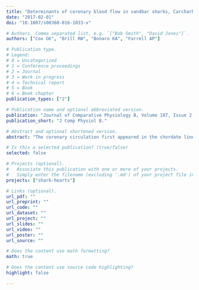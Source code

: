 ```yaml
---
title: "Determinants of coronary blood flow in sandbar sharks, Carcharhinus plumbeus"
date: "2017-02-01"
doi: "10.1007/s00360-016-1033-x"

# Authors. Comma separated list, e.g. `["Bob Smith", "David Jones"]`.
authors: ["Cox GK", "Brill RW", "Bonaro KA", "Farrell AP"]

# Publication type.
# Legend:
# 0 = Uncategorized
# 1 = Conference proceedings
# 2 = Journal
# 3 = Work in progress
# 4 = Technical report
# 5 = Book
# 6 = Book chapter
publication_types: ["2"]

# Publication name and optional abbreviated version.
publication: "Journal of Comparative Physiology B, Volume 187, Issue 2, pp 315–327"
publication_short: "J Comp Physiol B."

# Abstract and optional shortened version.
abstract: "The coronary circulation first appeared in the chordate lineage in cartilaginous fishes where, as in birds and mammals but unlike most teleost fishes, it supplies arterial blood to the entire myocardium. Despite the pivotal position of elasmobranch fishes in the evolution of the coronary circulation, the determinants of coronary blood flow have never been investigated in this group. Elasmobranch fishes are of special interest because of the morphological arrangement of their cardiomyocytes. Unlike teleosts, the majority of the ventricular myocardium in elasmobranch fishes is distant to the venous blood returning to the heart (i.e., the luminal blood). Also, the majority of the myocardium is in close association with the coronary circulation. To determine the relative contribution of the coronary and luminal blood supplies to cardiovascular function in sandbar sharks, Carcharhinus plumbeus, we measured coronary blood flow while manipulating cardiovascular status using acetylcholine and adrenaline. By exploring inter- and intra-individual variation in cardiovascular variables, we show that coronary blood flow is directly related to heart rate (R 2 = 0.6; P < 0.001), as it is in mammalian hearts. Since coronary blood flow is inversely related to coronary resistance both in vivo and in vitro, we suggest that in elasmobranch fishes, changes in heart rate mediate changes in coronary vascular resistance, which adjust coronary blood flow appropriately."

# Is this a selected publication? (true/false)
selected: false

# Projects (optional).
#   Associate this publication with one or more of your projects.
#   Simply enter the filename (excluding '.md') of your project file in `content/project/`.
projects: ["shark-hearts"]

# Links (optional).
url_pdf: ""
url_preprint: ""
url_code: ""
url_dataset: ""
url_project: ""
url_slides: ""
url_video: ""
url_poster: ""
url_source: ""

# Does the content use math formatting?
math: true

# Does the content use source code highlighting?
highlight: false

---
```

